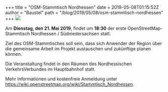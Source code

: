 +++
title = "OSM-Stammtisch Nordhessen"
date = 2019-05-08T01:15:52Z
author = "Baustel"
path = "/blog/2019/05/08/osm-stammtisch-nordhessen"
+++
![](/media/osm-kassel.jpg)

Am **Dienstag, den 21. Mai 2019**, findet um **18:30** der erste
OpenStreetMap-Stammtisch Nordhessen / Südniedersachsen statt.

Ziel des OSM-Stammtisches soll sein, dass sich Anwender der Region über
die gemeinsame Arbeit im Projekt austauschen und zukünftige planen
können.

Die Veranstaltung findet in den Räumen des Nordhessischen
VerkehrsVerbundes im Hauptbahnhof statt.

Mehr Informationen und kostenfreie Anmeldung unter
<https://wiki.openstreetmap.org/wiki/Stammtisch_Nordhessen>.
